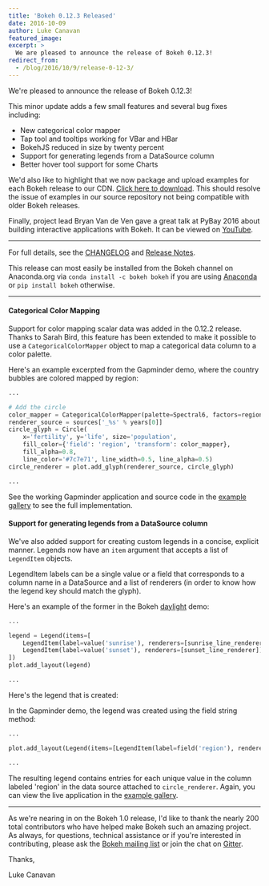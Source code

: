 ```yaml
---
title: 'Bokeh 0.12.3 Released'
date: 2016-10-09
author: Luke Canavan
featured_image:
excerpt: >
  We are pleased to announce the release of Bokeh 0.12.3!
redirect_from:
  - /blog/2016/10/9/release-0-12-3/
---
```


<style>
  .bk-root {
    height: unset !important;
  }
</style>

We're pleased to announce the release of Bokeh 0.12.3!

This minor update adds a few small features and several bug fixes including:

* New categorical color mapper
* Tap tool and tooltips working for VBar and HBar
* BokehJS reduced in size by twenty percent
* Support for generating legends from a DataSource column
* Better hover tool support for some Charts

We'd also like to highlight that we now package and upload examples for each
Bokeh release to our CDN.
[Click here to download](https://cdn.pydata.org/bokeh/examples/examples-0.12.3.zip).
This should resolve the issue of examples in our source repository not being
compatible with older Bokeh releases.

Finally, project lead Bryan Van de Ven gave a great talk at PyBay 2016 about
building interactive applications with Bokeh. It can be viewed on
[YouTube](https://youtu.be/xqwCxuEBpxk?list=PL85KuAjbN_gtGn4v1ELSWJlTFZF_5Ciog).

-----

For full details, see the [CHANGELOG](https://github.com/bokeh/bokeh/blob/0.12.3/CHANGELOG)
and [Release Notes](https://bokeh.pydata.org/en/latest/docs/releases/0.12.3.html).

This release can most easily be installed from the Bokeh channel on Anaconda.org via
``conda install -c bokeh bokeh`` if you are using [Anaconda](https://www.anaconda.com/downloads)
or ``pip install bokeh`` otherwise.

-----

#### Categorical Color Mapping

Support for color mapping scalar data was added in the 0.12.2 release. Thanks
to Sarah Bird, this feature has been extended to make it possible to use a
``CategoricalColorMapper`` object to map a categorical data column to a color
palette.

Here's an example excerpted from the Gapminder demo, where the country bubbles
are colored mapped by region:

```python
...

# Add the circle
color_mapper = CategoricalColorMapper(palette=Spectral6, factors=regions_list)
renderer_source = sources['_%s' % years[0]]
circle_glyph = Circle(
    x='fertility', y='life', size='population',
    fill_color={'field': 'region', 'transform': color_mapper},
    fill_alpha=0.8,
    line_color='#7c7e71', line_width=0.5, line_alpha=0.5)
circle_renderer = plot.add_glyph(renderer_source, circle_glyph)

...
```

See the working Gapminder application and source code in the
[example gallery](https://bokeh.pydata.org/en/latest/docs/gallery.html)
to see the full implementation.

#### Support for generating legends from a DataSource column

We've also added support for creating custom legends in a concise, explicit
manner. Legends now have an ``item`` argument that accepts a list of ``LegendItem``
objects.

LegendItem labels can be a single value or a field that corresponds to a
column name in a DataSource and a list of renderers (in order to know how
the legend key should match the glyph).

Here's an example of the former in the Bokeh
[daylight](https://github.com/bokeh/bokeh/blob/master/examples/models/daylight.py)
demo:

```python
...

legend = Legend(items=[
    LegendItem(label=value('sunrise'), renderers=[sunrise_line_renderer]),
    LegendItem(label=value('sunset'), renderers=[sunset_line_renderer])
])
plot.add_layout(legend)

...
```

Here's the legend that is created:

<div class="bk-root">
    <script
        src="/js/release-0-12-3/daylight.js"
        id="b9644c90-fa68-4f87-b313-e3f2be6c58b6"
        data-bokeh-model-id="d15de92c-053d-416b-831a-4b9f44c0e32a"
        data-bokeh-doc-id="20524ce4-0390-4b31-84c3-741ec1eef5ed"
    ></script>
</div>

In the Gapminder demo, the legend was created using the field string method:

```python
...

plot.add_layout(Legend(items=[LegendItem(label=field('region'), renderers=[circle_renderer])]))

...
```

The resulting legend contains entries for each unique value in the column
labeled 'region' in the data source attached to ``circle_renderer``. Again,
you can view the live application in the
[example gallery](https://bokeh.pydata.org/en/latest/docs/gallery.html).

-----

As we're nearing in on the Bokeh 1.0 release, I'd like to thank the nearly 200
total contributors who have helped make Bokeh such an amazing project. As
always, for questions, technical assistance or if you're interested in
contributing, please ask the
[Bokeh mailing list](https://groups.google.com/a/anaconda.com/forum/#!forum/bokeh)
or join the chat on [Gitter](https://gitter.im/bokeh/bokeh).

Thanks,

Luke Canavan
